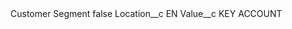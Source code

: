 <?xml version="1.0" encoding="UTF-8"?>
<CustomMetadata xmlns="http://soap.sforce.com/2006/04/metadata" xmlns:xsi="http://www.w3.org/2001/XMLSchema-instance" xmlns:xsd="http://www.w3.org/2001/XMLSchema">
    <label>Customer Segment</label>
    <protected>false</protected>
    <values>
        <field>Location__c</field>
        <value xsi:type="xsd:string">EN</value>
    </values>
    <values>
        <field>Value__c</field>
        <value xsi:type="xsd:string">KEY ACCOUNT</value>
    </values>
</CustomMetadata>
